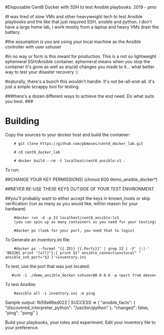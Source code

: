 #Disposable Cent8 Docker with SSH to test Ansible playbooks. 2019 - pmo

#I was tired of slow VMs and other heavyweight tech to test Ansible playbooks and the like that just required SSH, ansible and python. I don't have a large home lab, I work mostly from a laptop and heavy VMs drain the battery. 

#the assumption is you are using your local machine as the Ansible controller with user sshuser 




#in no way or form is this meant for production. This is a not so lightweight ephemeral SSH/Ansible container. ephemeral means when you stop the container it's gone as well as any/all changes you made to it... what better way to test your disaster recovery :)


#naturally, there's a bunch this wouldn't handle. It's not be-all-end-all. It's just a simple scrappy tool for testing. 


###there's a dozen different ways to achieve the end need. Do what suits you best. ###
 

# Building 

Copy the sources to your docker host and build the container:

        # git clone https://github.com/pbmoses/cent8_docker_lab.git
        
        # cd cent8_docker_lab
        
        # docker build --rm -t localhost/cent8_ansible:v1 .
        

To run:

##CHANGE YOUR KEY PERMISSIONS! (chmod 600 demo_ansible_docker*)


##NEVER RE-USE THESE KEYS OUTSIDE OF YOUR TEST ENVIRONMENT


##you'll probably want to either accept the keys in known_hosts or skip verification
(run as many as you would like, within reason for your hardware)


        #docker run -d -p 22 localhost/cent8_ansible:lv1
        (you can spin up as many containers as you need for your testing)
        
        #docker ps (look for your port, you need that to login)
       

       
To Generate an inventory.ini file:
        
        #docker ps --format "{{.ID}} {{.Ports}}" | grep 22 | -F' |:|-' 'BEGIN{ print "[all]"};{ print $1" ansible_connection=local" " ansible_ssh_port="$3 }'>inventory.ini


To test, use the port that was just located:

       #ssh -i ./demo_ansible_docker sshuser@0.0.0.0 -p <port from above>

To test Ansible:
        
        #ansible all -i inventory.ini -m ping 

Sample output:
       fb59a66ed022 | SUCCESS => {
    "ansible_facts": {
        "discovered_interpreter_python": "/usr/bin/python"
    }, 
    "changed": false, 
    "ping": "pong"
}

Build your playbooks, your roles and experiment. Edit your inventory file to your preference. 
